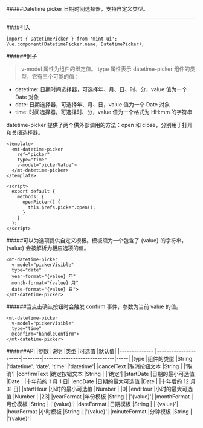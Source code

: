 #####Datetime picker
日期时间选择器，支持自定义类型。<hr>

####引入
```
import { DatetimePicker } from 'mint-ui';
Vue.component(DatetimePicker.name, DatetimePicker);
```

######例子
>v-model 属性为组件的绑定值。
type 属性表示 datetime-picker 组件的类型，它有三个可能的值：

+ datetime: 日期时间选择器，可选择年、月、日、时、分，value 值为一个 Date 对象
+ date: 日期选择器，可选择年、月、日，value 值为一个 Date 对象
+ time: 时间选择器，可选择时、分，value 值为一个格式为 HH:mm 的字符串

datetime-picker 提供了两个供外部调用的方法：open 和 close，分别用于打开和关闭选择器。
```
<template>
  <mt-datetime-picker
    ref="picker"
    type="time"
    v-model="pickerValue">
  </mt-datetime-picker>
</template>

<script>
  export default {
    methods: {
      openPicker() {
        this.$refs.picker.open();
      }
    }
  };
</script>
```

#####可以为选项提供自定义模板。模板须为一个包含了 {value} 的字符串，{value} 会被解析为相应选项的值。
```
<mt-datetime-picker
  v-model="pickerVisible"
  type="date"
  year-format="{value} 年"
  month-format="{value} 月"
  date-format="{value} 日">
</mt-datetime-picker>
````


######当点击确认按钮时会触发 confirm 事件，参数为当前 value 的值。
```
<mt-datetime-picker
  v-model="pickerVisible"
  type="time"
  @confirm="handleConfirm">
</mt-datetime-picker>
```

######API
|参数	        |说明	                |类型	  |可选值	                |默认值|
|-------------- |----------------------|--------|-----------------------------|-----|
|type	        |组件的类型	        |String	  |'datetime', 'date', 'time'	 |'datetime'|
|cancelText	|取消按钮文本	        |String	  |	                        |'取消'|
|confirmText	|确定按钮文本	        |String	  |	                        |'确定'|
|startDate	|日期的最小可选值	        |Date	  |	                        |十年前的 1 月 1 日|
|endDate	|日期的最大可选值	        |Date	  |	                        |十年后的 12 月 31 日|
|startHour	|小时的最小可选值      	|Number	  |	                        |0|
|endHour	|小时的最大可选值	        |Number	  |	                        |23|
|yearFormat	|年份模板	        |String	  |	                        |'{value}'|
|monthFormat	|月份模板	        |String	  |	                        |'{value}'|
|dateFormat	|日期模板	        |String	  |	                        |'{value}'|
|hourFormat	|小时模板	        |String	  |	                        |'{value}'|
|minuteFormat	|分钟模板	        |String	  |	                        |'{value}'|